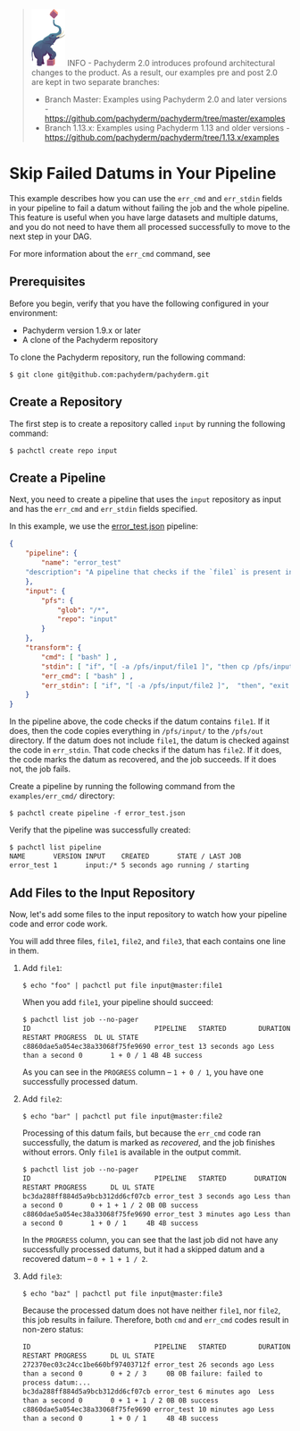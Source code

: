 >![pach_logo](../img/pach_logo.svg) INFO - Pachyderm 2.0 introduces profound architectural changes to the product. As a result, our examples pre and post 2.0 are kept in two separate branches:
> - Branch Master: Examples using Pachyderm 2.0 and later versions - https://github.com/pachyderm/pachyderm/tree/master/examples
> - Branch 1.13.x: Examples using Pachyderm 1.13 and older versions - https://github.com/pachyderm/pachyderm/tree/1.13.x/examples

# Skip Failed Datums in Your Pipeline

This example describes how you can use the `err_cmd` and `err_stdin` fields
in your pipeline to fail a datum without failing the job and the whole
pipeline. This feature is useful when you have large datasets and multiple
datums, and you do not need to have them all processed successfully to
move to the next step in your DAG.

For more information about the `err_cmd` command, see [](../../docs/err_cmd.md)

## Prerequisites

Before you begin, verify that you have the following configured in your
environment:

* Pachyderm version 1.9.x or later
* A clone of the Pachyderm repository

To clone the Pachyderm repository, run the following command:

```shell
$ git clone git@github.com:pachyderm/pachyderm.git
```

## Create a Repository

The first step is to create a repository called `input` by running the
following command:

```shell
$ pachctl create repo input
```

## Create a Pipeline

Next, you need to create a pipeline that uses the `input` repository
as input and has the `err_cmd` and `err_stdin` fields specified.

In this example, we use the [error_test.json](error_test.json)
pipeline:

```json
{
    "pipeline": {
        "name": "error_test"
    "description": "A pipeline that checks if the `file1` is present in the datum.",
    },
    "input": {
        "pfs": {
            "glob": "/*",
            "repo": "input"
        }
    },
    "transform": {
        "cmd": [ "bash" ] ,
        "stdin": [ "if", "[ -a /pfs/input/file1 ]", "then cp /pfs/input/* /pfs/out/", "exit 0",  "fi", "exit 1" ] ,
        "err_cmd": [ "bash" ] ,
        "err_stdin": [ "if", "[ -a /pfs/input/file2 ]",  "then", "exit 0", "fi", " exit 1" ]
    }
}
```

In the pipeline above, the code checks if the datum contains `file1`. If it
does, then the code copies everything in `/pfs/input/` to the `/pfs/out`
directory. If the datum does not include `file1`, the datum is checked
against the code in `err_stdin`. That code checks if the datum has
`file2`. If it does, the code marks the datum as recovered, and the
job succeeds. If it does not, the job fails.

Create a pipeline by running the following command from the `examples/err_cmd/`
directory:

```shell
$ pachctl create pipeline -f error_test.json
```

Verify that the pipeline was successfully created:

```shell
$ pachctl list pipeline
NAME       VERSION INPUT    CREATED       STATE / LAST JOB
error_test 1       input:/* 5 seconds ago running / starting
```

## Add Files to the Input Repository

Now, let's add some files to the input repository to watch how your pipeline
code and error code work.

You will add three files, `file1`, `file2`, and `file3`, that each contains one
line in them.

1. Add `file1`:

   ```shell
   $ echo "foo" | pachctl put file input@master:file1
   ```

   When you add `file1`, your pipeline should succeed:

   ```shell
   $ pachctl list job --no-pager
   ID                               PIPELINE   STARTED        DURATION           RESTART PROGRESS  DL UL STATE
   c8860dae5a054ec38a33068f75fe9690 error_test 13 seconds ago Less than a second 0       1 + 0 / 1 4B 4B success
   ```

   As you can see in the `PROGRESS` column – `1 + 0 / 1`, you have one
   successfully processed datum.

1. Add `file2`:

   ```shell
   $ echo "bar" | pachctl put file input@master:file2
   ```

   Processing of this datum fails, but because the `err_cmd` code ran successfully,
   the datum is marked as *recovered*, and the job finishes without errors.
   Only `file1` is available in the output commit.

   ```shell
   $ pachctl list job --no-pager
   ID                               PIPELINE   STARTED       DURATION           RESTART PROGRESS      DL UL STATE
   bc3da288ff884d5a9bcb312dd6cf07cb error_test 3 seconds ago Less than a second 0       0 + 1 + 1 / 2 0B 0B success
   c8860dae5a054ec38a33068f75fe9690 error_test 3 minutes ago Less than a second 0       1 + 0 / 1     4B 4B success
   ```

   In the `PROGRESS` column, you can see that the last job did not have
   any successfully processed datums, but it had a skipped datum and a
   recovered datum – `0 + 1 + 1 / 2`.

1. Add `file3`:


   ```shell
   $ echo "baz" | pachctl put file input@master:file3
   ```

   Because the processed datum does not have neither `file1`, nor
   `file2`, this job results in failure. Therefore, both `cmd`
   and `err_cmd` codes result in non-zero status:

   ```
   ID                               PIPELINE   STARTED        DURATION           RESTART PROGRESS      DL UL STATE
   272370ec03c24cc1be660bf97403712f error_test 26 seconds ago Less than a second 0       0 + 2 / 3     0B 0B failure: failed to process datum:...
   bc3da288ff884d5a9bcb312dd6cf07cb error_test 6 minutes ago  Less than a second 0       0 + 1 + 1 / 2 0B 0B success
   c8860dae5a054ec38a33068f75fe9690 error_test 10 minutes ago Less than a second 0       1 + 0 / 1     4B 4B success
   ```

